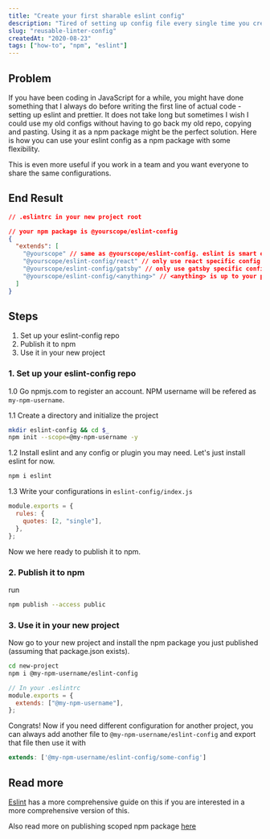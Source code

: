 ```yaml
---
title: "Create your first sharable eslint config"
description: "Tired of setting up config file every single time you create a new project?"
slug: "reusable-linter-config"
createdAt: "2020-08-23"
tags: ["how-to", "npm", "eslint"]
---
```


## Problem

If you have been coding in JavaScript for a while, you might have done something that I always do before writing the first line of actual code - setting up eslint and prettier. It does not take long but sometimes I wish I could use my old configs without having to go back my old repo, copying and pasting. Using it as a npm package might be the perfect solution. Here is how you can use your eslint config as a npm package with some flexibility.

This is even more useful if you work in a team and you want everyone to share the same configurations.

## End Result

```json
// .eslintrc in your new project root

// your npm package is @yourscope/eslint-config
{
  "extends": [
    "@yourscope" // same as @yourscope/eslint-config. eslint is smart enough to figure out the package name
    "@yourscope/eslint-config/react" // only use react specific config
    "@yourscope/eslint-config/gatsby" // only use gatsby specific config
    "@yourscope/eslint-config/<anything>" // <anything> is up to your package structure
  ]
}
```

## Steps

1. Set up your eslint-config repo
2. Publish it to npm
3. Use it in your new project

### 1. Set up your eslint-config repo

1.0 Go npmjs.com to register an account. NPM username will be refered as `my-npm-username`.

1.1 Create a directory and initialize the project

```bash
mkdir eslint-config && cd $_
npm init --scope=@my-npm-username -y
```

1.2 Install eslint and any config or plugin you may need. Let's just install eslint for now.

```bash
npm i eslint
```

1.3 Write your configurations in `eslint-config/index.js`

```js
module.exports = {
  rules: {
    quotes: [2, "single"],
  },
};
```

Now we here ready to publish it to npm.

### 2. Publish it to npm

run

```bash
npm publish --access public
```

### 3. Use it in your new project

Now go to your new project and install the npm package you just published (assuming that package.json exists).

```bash
cd new-project
npm i @my-npm-username/eslint-config
```

```js
// In your .eslintrc
module.exports = {
  extends: ["@my-npm-username"],
};
```

Congrats! Now if you need different configuration for another project, you can always add another file to `@my-npm-username/eslint-config` and export that file then use it with

```js
extends: ['@my-npm-username/eslint-config/some-config']
```

## Read more

[Eslint](https://eslint.org/docs/developer-guide/shareable-configs) has a more comprehensive guide on this if you are interested in a more comprehensive version of this.

Also read more on publishing scoped npm package [here](https://docs.npmjs.com/creating-and-publishing-scoped-public-packages)
